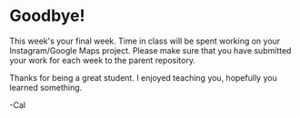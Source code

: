 Goodbye!
========

This week's your final week. Time in class will be spent working on your Instagram/Google
Maps project. Please make sure that you have submitted your work for each week to the
parent repository.

Thanks for being a great student. I enjoyed teaching you, hopefully you learned something.

-Cal
